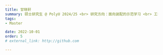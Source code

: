 ```yaml
---
title: 甘晓轩  
summary: 硕士研究生 @ PolyU 2024/25 <br> 研究方向：面向装配的示范学习 <br> 工学学士 (暨南大学)
tags:
- Master

date: 2022-10-01
order: 5
# external_link: http://github.com

---
```

